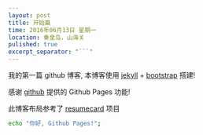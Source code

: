 ```yaml
---
layout: post
title: 开始篇
time: 2016年06月13日 星期一
location: 秦皇岛，山海关
pulished: true
excerpt_separator: "```"
---
```


我的第一篇 github 博客, 本博客使用 [jekyll](http://jekyll.bootcss.com/) + [bootstrap](http://v3.bootcss.com) 搭建!

感谢 [github](https://github.com) 提供的 Github Pages 功能!

此博客布局参考了 [resumecard](http://ddbullfrog.github.io/resumecard/) 项目


```bash
echo "你好, Github Pages!";
```
